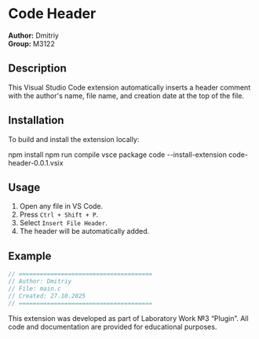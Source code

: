 # Code Header

**Author:** Dmitriy  
**Group:** M3122

## Description
This Visual Studio Code extension automatically inserts a header comment with the author's name, file name, and creation date at the top of the file.

## Installation
To build and install the extension locally:

npm install
npm run compile
vsce package
code --install-extension code-header-0.0.1.vsix

## Usage
1. Open any file in VS Code.
2. Press `Ctrl + Shift + P`.
3. Select `Insert File Header`.
4. The header will be automatically added.

## Example
```c
// ======================================
// Author: Dmitriy
// File: main.c
// Created: 27.10.2025
// ======================================
```

This extension was developed as part of Laboratory Work №3 “Plugin”.
All code and documentation are provided for educational purposes.